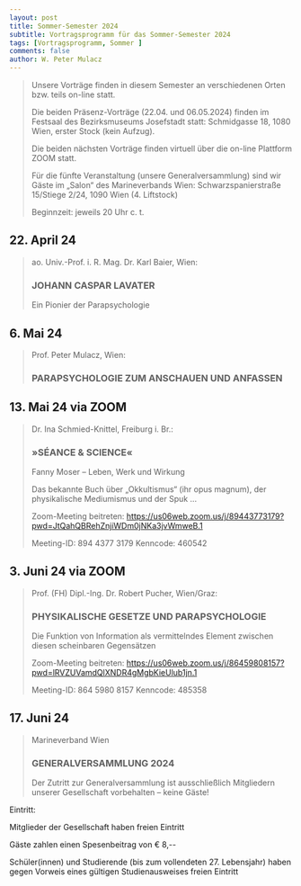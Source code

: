```yaml
---
layout: post
title: Sommer-Semester 2024
subtitle: Vortragsprogramm für das Sommer-Semester 2024
tags: [Vortragsprogramm, Sommer ]
comments: false
author: W. Peter Mulacz
---
```



> Unsere Vorträge finden in diesem Semester an verschiedenen Orten bzw. teils on-line statt.
>
> Die beiden Präsenz-Vorträge (22.04. und 06.05.2024) finden im Festsaal des Bezirksmuseums Josefstadt statt:
> Schmidgasse 18, 1080 Wien, erster Stock (kein Aufzug).
>
> Die beiden nächsten Vorträge finden virtuell über die on-line Plattform ZOOM statt.
>
> Für die fünfte Veranstaltung (unsere Generalversammlung) sind wir Gäste im „Salon“ des Marineverbands Wien:  Schwarzspanierstraße 15/Stiege 2/24, 1090 Wien (4. Liftstock)
>
> Beginnzeit: jeweils 20 Uhr c. t.




## 22. April 24
> ao. Univ.-Prof. i. R. Mag. Dr. Karl Baier, Wien:
> ### JOHANN CASPAR LAVATER
> Ein Pionier der Parapsychologie



## 6. Mai 24
> Prof. Peter Mulacz, Wien:  
> ### PARAPSYCHOLOGIE ZUM ANSCHAUEN UND ANFASSEN


## 13. Mai 24 via ZOOM
> Dr. Ina Schmied-Knittel, Freiburg i. Br.:
> ### »SÉANCE & SCIENCE«
> Fanny Moser – Leben, Werk und Wirkung
>
> Das bekannte Buch über „Okkultismus“ (ihr opus magnum), der physikalische Mediumismus und der Spuk …
>
> Zoom-Meeting beitreten:
> https://us06web.zoom.us/j/89443773179?pwd=JtQahQBRehZnjiWDm0jNKa3jvWmweB.1
>
> Meeting-ID: 894 4377 3179
> Kenncode: 460542



## 3. Juni 24 via ZOOM
> Prof. (FH) Dipl.-Ing. Dr. Robert Pucher, Wien/Graz:
> ### PHYSIKALISCHE GESETZE UND PARAPSYCHOLOGIE
> Die Funktion von Information als vermittelndes Element zwischen diesen scheinbaren Gegensätzen
>
> Zoom-Meeting beitreten:
> https://us06web.zoom.us/j/86459808157?pwd=lRVZUVamdQlXNDR4gMgbKieUlub1jn.1
>
> Meeting-ID: 864 5980 8157
> Kenncode: 485358

## 17. Juni 24
> Marineverband Wien
> ### GENERALVERSAMMLUNG 2024
> Der Zutritt zur Generalversammlung ist ausschließlich Mitgliedern unserer Gesellschaft vorbehalten – keine Gäste!





Eintritt:

Mitglieder der Gesellschaft haben freien Eintritt

Gäste zahlen einen Spesenbeitrag von € 8,--

Schüler(innen) und Studierende (bis zum vollendeten 27. Lebensjahr) haben gegen Vorweis eines gültigen Studienausweises freien Eintritt



